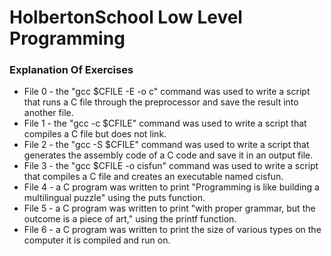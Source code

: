 # HolbertonSchool Low Level Programming

### Explanation Of Exercises
* File 0 - the "gcc $CFILE -E -o c" command was used to write a script that runs a C file through the preprocessor and save the result into another file.
* File 1 - the "gcc -c $CFILE" command was used to write a script that compiles a C file but does not link.
* File 2 - the "gcc -S $CFILE" command was used to write a script that generates the assembly code of a C code and save it in an output file.
* File 3 - the "gcc $CFILE -o cisfun" command was used to write a script that compiles a C file and creates an executable named cisfun. 
* File 4 - a C program was written to print "Programming is like building a multilingual puzzle" using the puts function.
* File 5 - a C program was written to print "with proper grammar, but the outcome is a piece of art," using the printf function.
* File 6 - a C program was written to print the size of various types on the computer it is compiled and run on. 
